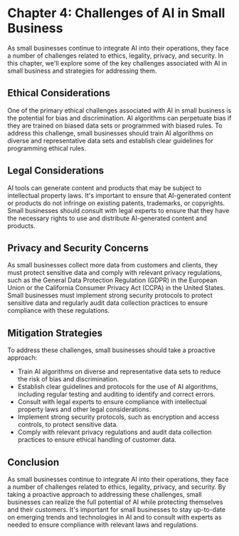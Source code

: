 Chapter 4: Challenges of AI in Small Business
=============================================

As small businesses continue to integrate AI into their operations, they face a number of challenges related to ethics, legality, privacy, and security. In this chapter, we'll explore some of the key challenges associated with AI in small business and strategies for addressing them.

Ethical Considerations
----------------------

One of the primary ethical challenges associated with AI in small business is the potential for bias and discrimination. AI algorithms can perpetuate bias if they are trained on biased data sets or programmed with biased rules. To address this challenge, small businesses should train AI algorithms on diverse and representative data sets and establish clear guidelines for programming ethical rules.

Legal Considerations
--------------------

AI tools can generate content and products that may be subject to intellectual property laws. It's important to ensure that AI-generated content or products do not infringe on existing patents, trademarks, or copyrights. Small businesses should consult with legal experts to ensure that they have the necessary rights to use and distribute AI-generated content and products.

Privacy and Security Concerns
-----------------------------

As small businesses collect more data from customers and clients, they must protect sensitive data and comply with relevant privacy regulations, such as the General Data Protection Regulation (GDPR) in the European Union or the California Consumer Privacy Act (CCPA) in the United States. Small businesses must implement strong security protocols to protect sensitive data and regularly audit data collection practices to ensure compliance with these regulations.

Mitigation Strategies
---------------------

To address these challenges, small businesses should take a proactive approach:

* Train AI algorithms on diverse and representative data sets to reduce the risk of bias and discrimination.
* Establish clear guidelines and protocols for the use of AI algorithms, including regular testing and auditing to identify and correct errors.
* Consult with legal experts to ensure compliance with intellectual property laws and other legal considerations.
* Implement strong security protocols, such as encryption and access controls, to protect sensitive data.
* Comply with relevant privacy regulations and audit data collection practices to ensure ethical handling of customer data.

Conclusion
----------

As small businesses continue to integrate AI into their operations, they face a number of challenges related to ethics, legality, privacy, and security. By taking a proactive approach to addressing these challenges, small businesses can realize the full potential of AI while protecting themselves and their customers. It's important for small businesses to stay up-to-date on emerging trends and technologies in AI and to consult with experts as needed to ensure compliance with relevant laws and regulations.
